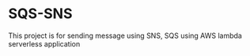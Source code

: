 # SQS-SNS
This project is for sending message using SNS, SQS using AWS lambda serverless application
